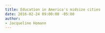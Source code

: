 ```yaml
---
title: Education in America's midsize cities
date: 2016-02-24 09:00:00 -05:00
author:
- Jacqueline Homann
---
```


